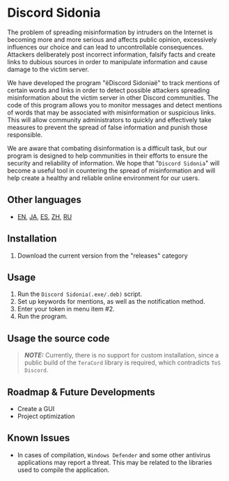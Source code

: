 # Discord Sidonia 
The problem of spreading misinformation by intruders on the Internet is becoming more and more serious and affects public opinion, excessively influences our choice and can lead to uncontrollable consequences. Attackers deliberately post incorrect information, falsify facts and create links to dubious sources in order to manipulate information and cause damage to the victim server.

We have developed the program "ёDiscord Sidoniaё" to track mentions of certain words and links in order to detect possible attackers spreading misinformation about the victim server in other Discord communities. The code of this program allows you to monitor messages and detect mentions of words that may be associated with misinformation or suspicious links. This will allow community administrators to quickly and effectively take measures to prevent the spread of false information and punish those responsible.

We are aware that combating disinformation is a difficult task, but our program is designed to help communities in their efforts to ensure the security and reliability of information. We hope that "`Discord Sidonia`" will become a useful tool in countering the spread of misinformation and will help create a healthy and reliable online environment for our users.

## Other languages
- [EN](README.md), [JA](README.ja.md), [ES](README.es.md), [ZH](README.zh.md), [RU](README.ru.md)

## Installation
1. Download the current version from the "releases" category

## Usage
1. Run the `Discord Sidonia(.exe/.deb)` script.
2. Set up keywords for mentions, as well as the notification method.
3. Enter your token in menu item #2.
4. Run the program.

## Usage the source code
> **_NOTE:_** Currently, there is no support for custom installation, since a public build of the `TeraCord` library is required, which contradicts `ToS Discord`.

## Roadmap & Future Developments
- Create a GUI
- Project optimization

## Known Issues
- In cases of compilation, `Windows Defender` and some other antivirus applications may report a threat. This may be related to the libraries used to compile the application.
